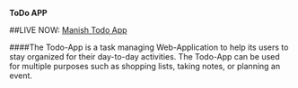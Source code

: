 **ToDo APP**

##LIVE NOW: [Manish Todo App](https://manishtodoweb.ccbp.tech/)

####The Todo-App is a task managing Web-Application to help its users to stay organized for their day-to-day activities.
The Todo-App can be used for multiple purposes such as shopping lists, taking notes, or planning an event.
